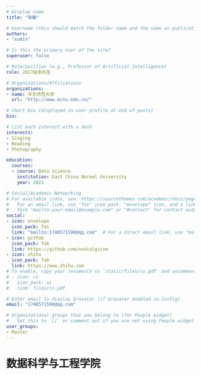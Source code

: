 ```yaml
---
# Display name
title: "徐敏"

# Username (this should match the folder name and the name on publications)
authors:
- "xumin"

# Is this the primary user of the site?
superuser: false

# Role/position (e.g., Professor of Artificial Intelligence)
role: 2017级本科生

# Organizations/Affiliations
organizations:
- name: 华东师范大学
  url: "http://www.ecnu.edu.cn/"

# Short bio (displayed in user profile at end of posts)
bio: 

# List each interest with a dash
interests:
- Singing
- Reading
- Photography

education:
  courses:
  - course: Data Science
    institution: East China Normal University
    year: 2021

# Social/Academic Networking
# For available icons, see: https://sourcethemes.com/academic/docs/page-builder/#icons
#   For an email link, use "fas" icon pack, "envelope" icon, and a link in the
#   form "mailto:your-email@example.com" or "#contact" for contact widget.
social:
- icon: envelope
  icon_pack: fas
  link: "mailto:1748571598@qq.com"  # For a direct email link, use "mailto:test@example.org".
- icon: github
  icon_pack: fab
  link: https://github.com/nostalgicxm
- icon: zhihu
  icon_pack: fab
  link: https://www.zhihu.com
# To enable, copy your resume/CV to `static/files/cv.pdf` and uncomment the lines below.
# - icon: cv
#   icon_pack: ai
#   link: files/cv.pdf

# Enter email to display Gravatar (if Gravatar enabled in Config)
email: "1748571598@qq.com"

# Organizational groups that you belong to (for People widget)
#   Set this to `[]` or comment out if you are not using People widget.
user_groups:
- Master
---
```


# 数据科学与工程学院
